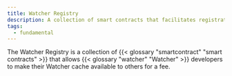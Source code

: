 ```yaml
---
title: Watcher Registry
description: A collection of smart contracts that facilitates registration and discovery of Watchers
tags:
  - fundamental
---
```


The Watcher Registry is a collection of {{< glossary "smartcontract" "smart contracts" >}} that allows {{< glossary "watcher" "Watcher" >}} developers to make their Watcher cache available to others for a fee.

